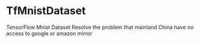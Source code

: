 # TfMnistDataset
TensorFlow Mnist Dataset
Resolve the problem that mainland China have no access to google or amazon mirror
